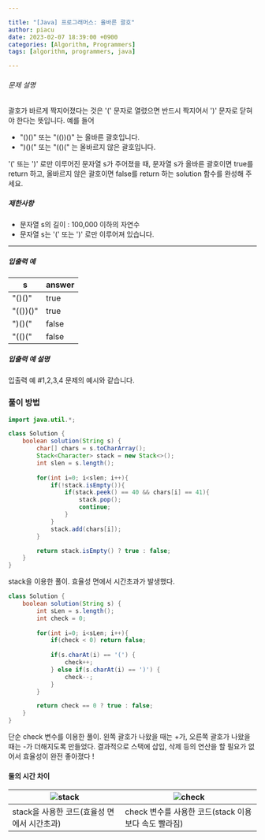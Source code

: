 ```yaml
---

title: "[Java] 프로그래머스: 올바른 괄호"
author: piacu
date: 2023-02-07 18:39:00 +0900
categories: [Algorithm, Programmers]
tags: [algorithm, programmers, java]

---
```


###### 문제 설명

괄호가 바르게 짝지어졌다는 것은 '(' 문자로 열렸으면 반드시 짝지어서 ')' 문자로 닫혀야 한다는 뜻입니다. 예를 들어

- "()()" 또는 "(())()" 는 올바른 괄호입니다.
- ")()(" 또는 "(()(" 는 올바르지 않은 괄호입니다.

'(' 또는 ')' 로만 이루어진 문자열 s가 주어졌을 때, 문자열 s가 올바른 괄호이면 true를 return 하고, 올바르지 않은 괄호이면 false를 return 하는 solution 함수를 완성해 주세요.

##### 제한사항

- 문자열 s의 길이 : 100,000 이하의 자연수
- 문자열 s는 '(' 또는 ')' 로만 이루어져 있습니다.

------

##### 입출력 예

| s        | answer |
| -------- | ------ |
| "()()"   | true   |
| "(())()" | true   |
| ")()("   | false  |
| "(()("   | false  |

##### 입출력 예 설명

입출력 예 #1,2,3,4
문제의 예시와 같습니다.

### 풀이 방법

```java
import java.util.*;

class Solution {
    boolean solution(String s) {
        char[] chars = s.toCharArray();
        Stack<Character> stack = new Stack<>();
        int slen = s.length();
        
        for(int i=0; i<slen; i++){
            if(!stack.isEmpty()){
                if(stack.peek() == 40 && chars[i] == 41){
                    stack.pop();
                    continue;
                }
            }
            stack.add(chars[i]);
        }

        return stack.isEmpty() ? true : false;
    }
}
```

stack을 이용한 풀이. 효율성 면에서 시간초과가 발생했다.

```java
class Solution {
    boolean solution(String s) {
        int sLen = s.length();
        int check = 0;
        
        for(int i=0; i<sLen; i++){
            if(check < 0) return false;
            
            if(s.charAt(i) == '(') {
                check++;
            } else if(s.charAt(i) == ')') {
                check--;
            }
        }

        return check == 0 ? true : false;
    }
}
```

단순 check 변수를 이용한 풀이. 왼쪽 괄호가 나왔을 때는 +가, 오른쪽 괄호가 나왔을 때는 -가 더해지도록 만들었다. 결과적으로 스택에 삽입, 삭제 등의 연산을 할 필요가 없어서 효율성이 완전 좋아졌다 !

#### 둘의 시간 차이

| ![stack](https://user-images.githubusercontent.com/26267376/217208571-85e5102f-e3c6-4acb-963b-b420ed4734a4.PNG) | ![check](https://user-images.githubusercontent.com/26267376/217208465-e4300e1b-debb-4f0e-9a73-d420716cc359.PNG) |
| ------------------------------------------------------------ | ------------------------------------------------------------ |
| stack을 사용한 코드(효율성 면에서 시간초과)                  | check 변수를 사용한 코드(stack 이용보다 속도 빨라짐)         |
